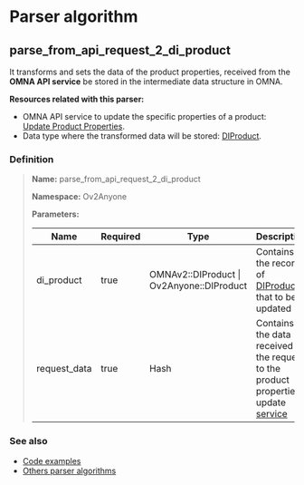 # Parser algorithm
 
## parse_from_api_request_2_di_product

It transforms and sets the data of the product properties, received from the **OMNA API service** be stored in 
the intermediate data structure in OMNA.

**Resources related with this parser:**

* OMNA API service to update the specific properties of a product: [Update Product Properties](//doc-api.omna.io/api-spec/index.html#operation/update_integration_product_beta_).
* Data type where the transformed data will be stored: [DIProduct](../data-types/DIProduct.md).
    
### Definition

> **Name:** parse_from_api_request_2_di_product
> 
> **Namespace:** Ov2Anyone
>
> **Parameters:**
> 
> | Name | Required | Type | Description |
> | ---- | -------- | ---- | ----------- |
> | di_product | true | OMNAv2::DIProduct \| Ov2Anyone::DIProduct | Contains the record of [DIProduct](../data-types/DIProduct.md) that to be updated |
> | request_data | true | Hash | Contains the data received in the request to the product properties update [service](//doc-api.omna.io/api-spec/#operation/update_integration_product_beta_) |

### See also
* [Code examples](https://cenit.io/algorithm?f[name][40703][o]=is&f[name][40703][v]=parse_from_api_request_2_di_product&f[namespace][40840][o]=starts_with&f[namespace][40840][v]=Ov2)
* [Others parser algorithms](overview?id=parse_from_api_request_2_di_product)